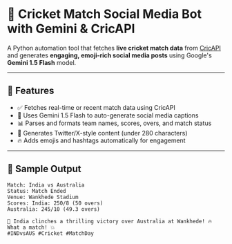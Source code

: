 # 🏏 Cricket Match Social Media Bot with Gemini & CricAPI

A Python automation tool that fetches **live cricket match data** from [CricAPI](https://www.cricapi.com/) and generates **engaging, emoji-rich social media posts** using Google's **Gemini 1.5 Flash** model.

---

## 🚀 Features

- ✅ Fetches real-time or recent match data using CricAPI
- 🤖 Uses Gemini 1.5 Flash to auto-generate social media captions
- 📊 Parses and formats team names, scores, overs, and match status
- 📱 Generates Twitter/X-style content (under 280 characters)
- 🔥 Adds emojis and hashtags automatically for engagement

---

## 📸 Sample Output

```text
Match: India vs Australia  
Status: Match Ended  
Venue: Wankhede Stadium  
Scores: India: 250/8 (50 overs)  
Australia: 245/10 (49.3 overs)  

🏏 India clinches a thrilling victory over Australia at Wankhede! 🔥  
What a match! 💥  
#INDvsAUS #Cricket #MatchDay
